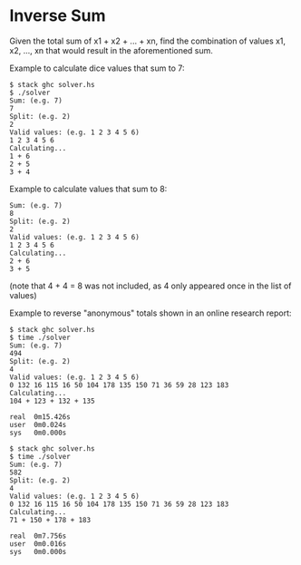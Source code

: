 # Inverse Sum

Given the total sum of x1 + x2 + ... + xn, find the combination of values x1, x2, ..., xn that would result in the aforementioned sum.

Example to calculate dice values that sum to 7:

```
$ stack ghc solver.hs
$ ./solver
Sum: (e.g. 7)
7
Split: (e.g. 2)
2
Valid values: (e.g. 1 2 3 4 5 6)
1 2 3 4 5 6
Calculating...
1 + 6
2 + 5
3 + 4
```

Example to calculate values that sum to 8:

```
Sum: (e.g. 7)
8
Split: (e.g. 2)
2
Valid values: (e.g. 1 2 3 4 5 6)
1 2 3 4 5 6
Calculating...
2 + 6
3 + 5
```
(note that 4 + 4 = 8 was not included, as 4 only appeared once in the list of values)


Example to reverse "anonymous" totals shown in an online research report:

```
$ stack ghc solver.hs
$ time ./solver
Sum: (e.g. 7)
494
Split: (e.g. 2)
4
Valid values: (e.g. 1 2 3 4 5 6)
0 132 16 115 16 50 104 178 135 150 71 36 59 28 123 183
Calculating...
104 + 123 + 132 + 135

real  0m15.426s
user  0m0.024s
sys   0m0.000s
```

```
$ stack ghc solver.hs
$ time ./solver
Sum: (e.g. 7)
582
Split: (e.g. 2)
4
Valid values: (e.g. 1 2 3 4 5 6)
0 132 16 115 16 50 104 178 135 150 71 36 59 28 123 183
Calculating...
71 + 150 + 178 + 183

real  0m7.756s
user  0m0.016s
sys   0m0.000s
```
